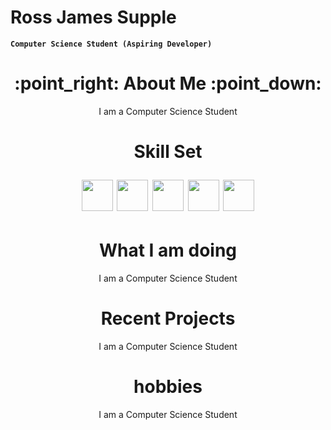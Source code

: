 

# Ross James Supple


**` Computer Science Student (Aspiring Developer) `**


<div id = "Header" align = "center">
    <h1>
    :point_right: About Me :point_down:
    </h1>
    <p align = "center">
    I am a Computer Science Student
    </p>
    <h1></h1>
</div>
<div id = "Skill Set" align = "center">
    <h1>
    Skill Set
    <p>
    <img src="https://cdn.jsdelivr.net/gh/devicons/devicon@latest/icons/cplusplus/cplusplus-original.svg" width=50px/>
    <img src="https://cdn.jsdelivr.net/gh/devicons/devicon@latest/icons/python/python-original-wordmark.svg" width=50px/>
    <img src="https://cdn.jsdelivr.net/gh/devicons/devicon@latest/icons/html5/html5-original-wordmark.svg" width=50px/>
    <img src="https://cdn.jsdelivr.net/gh/devicons/devicon@latest/icons/css3/css3-original-wordmark.svg" width=50px/>
    <img src="https://cdn.jsdelivr.net/gh/devicons/devicon@latest/icons/azuresqldatabase/azuresqldatabase-original.svg" width=50px/>
    </p>
    </h1> 
</div>

<div id = "What I am doing" align = "center">
    <h1>
    What I am doing
    </h1> 
    <p align = "center">
    I am a Computer Science Student
    </p>   
</div>

<div id = "Recent Projects" align = "center">
    <h1>
    Recent Projects
    </h1>   
    <p align = "center">
    I am a Computer Science Student
    </p> 
</div>

<div id = "Hobbies" align = "center">
    <h1>
    hobbies
    </h1>  
    <p align = "center">
    I am a Computer Science Student
    </p>  
</div>